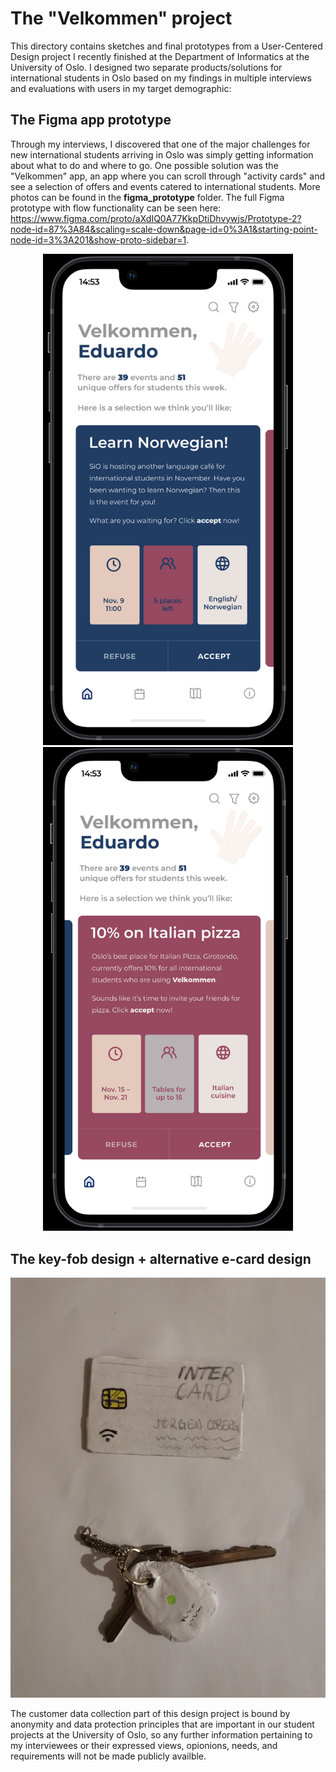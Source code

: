 # The "Velkommen" project

This directory contains sketches and final prototypes from a User-Centered Design project I recently finished at the Department of Informatics at the University of Oslo. I designed two separate products/solutions for international students in Oslo based on my findings in multiple interviews and evaluations with users in my target demographic:

## The Figma app prototype
Through my interviews, I discovered that one of the major challenges for new international students arriving in Oslo was simply getting information about what to do and where to go. One possible solution was the "Velkommen" app, an app where you can scroll through "activity cards" and see a selection of offers and events catered to international students. More photos can be found in the **figma_prototype** folder. The full Figma prototype with flow functionality can be seen here: https://www.figma.com/proto/aXdIQ0A77KkpDtiDhvywjs/Prototype-2?node-id=87%3A84&scaling=scale-down&page-id=0%3A1&starting-point-node-id=3%3A201&show-proto-sidebar=1.

<p align="center">
  <img src="figma_prototype/prototype_2_homepage_inside_phone.png" alt="Homepage of the 'Velkommen' app" width=400 height=auto/>
  <img src="figma_prototype/prototype_2_first_page_inside_phone.png" alt="First activity card in the 'Velkommen' app" width=400 height=auto/>
</p>


## The key-fob design + alternative e-card design
<p align="center">
  <img src="physical_prototypes/Begge prototyper forside.jpg" alt="Front of both physical prototypes"/>
 </p>


The customer data collection part of this design project is bound by anonymity and data protection principles that are important in our student projects at the University of Oslo, so any further information pertaining to my interviewees or their expressed views, opionions, needs, and requirements will not be made publicly availble.
